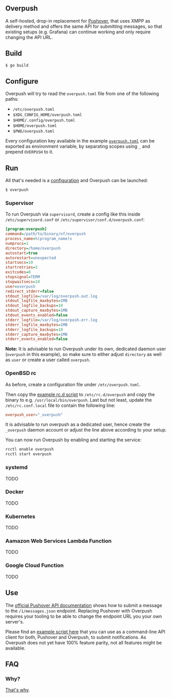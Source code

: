 Overpush
--------

A self-hosted, drop-in replacement for [Pushover](https://pushover.net), that 
uses XMPP as delivery method and offers the same API for submitting messages, so 
that existing setups (e.g. Grafana) can continue working and only require 
changing the API URL.


## Build

```sh
$ go build
```

## Configure

Overpush will try to read the `overpush.toml` file from one of the following
paths:

- `/etc/overpush.toml`
- `$XDG_CONFIG_HOME/overpush.toml`
- `$HOME/.config/overpush.toml`
- `$HOME/overpush.toml`
- `$PWD/overpush.toml`

Every configuration key available in the example 
[`overpush.toml`](examples/etc/overpush.toml) can be exported as
environment variable, by separating scopes using `_` and prepend `OVERPUSH` to
it. 


## Run

All that's needed is a [configuration](#configure) and Overpush can be
launched:

```sh
$ overpush
```


### Supervisor

To run Overpush via `supervisord`, create a config like this inside
`/etc/supervisord.conf` or `/etc/supervisor/conf.d/overpush.conf`:

```ini
[program:overpush]
command=/path/to/binary/of/overpush
process_name=%(program_name)s
numprocs=1
directory=/home/overpush
autostart=true
autorestart=unexpected
startsecs=10
startretries=3
exitcodes=0
stopsignal=TERM
stopwaitsecs=10
user=overpush
redirect_stderr=false
stdout_logfile=/var/log/overpush.out.log
stdout_logfile_maxbytes=1MB
stdout_logfile_backups=10
stdout_capture_maxbytes=1MB
stdout_events_enabled=false
stderr_logfile=/var/log/overpush.err.log
stderr_logfile_maxbytes=1MB
stderr_logfile_backups=10
stderr_capture_maxbytes=1MB
stderr_events_enabled=false
```

**Note:** It is advisable to run Overpush under its own, dedicated daemon
user (`overpush` in this example), so make sure to either adjust `directory`
as well as `user` or create a user called `overpush`.


### OpenBSD rc

As before, create a configuration file under `/etc/overpush.toml`.

Then copy the [example rc.d script](examples/etc/rc.d/overpush) to
`/etc/rc.d/overpush` and copy the binary to e.g.
`/usr/local/bin/overpush`. Last but not least, update the `/etc/rc.conf.local`
file to contain the following line:

```conf
overpush_user="_overpush"
```

It is advisable to run overpush as a dedicated user, hence create the
`_overpush` daemon account or adjust the line above according to your setup.

You can now run Overpush by enabling and starting the service:

```sh
rcctl enable overpush
rcctl start overpush
```


### systemd

TODO


### Docker

TODO


### Kubernetes

TODO


### Aamazon Web Services Lambda Function

TODO


### Google Cloud Function

TODO


## Use

The [official Pushover API documentation](https://pushover.net/api#messages) 
shows how to submit a message to the `/1/messages.json` endpoint. Replacing 
Pushover with Overpush requires your tooling to be able to change the endpoint 
URL you your own server's.

Please find an [example script 
here](https://github.com/mrusme/dotfiles/blob/master/usr/local/bin/pushover) 
that you can use as a command-line API client for both, Pushover and Overpush, 
to submit notifications. As Overpush does not yet have 100% feature parity, not 
all features might be available.


## FAQ

### Why?

[That's why](https://xn--gckvb8fzb.com/goodbye-pushover-hello-overpush/).

